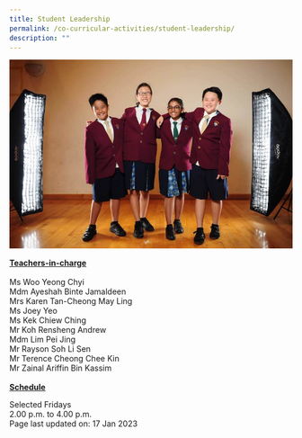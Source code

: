 ```yaml
---
title: Student Leadership
permalink: /co-curricular-activities/student-leadership/
description: ""
---
```

<img src="/images/sl.jpeg">
<p><u><strong>Teachers-in-charge</strong></u><br><br>Ms Woo Yeong Chyi<br>Mdm Ayeshah Binte Jamaldeen<br>Mrs Karen Tan-Cheong May Ling<br>Ms Joey Yeo<br>Ms Kek Chiew Ching<br>Mr Koh Rensheng Andrew<br>Mdm Lim Pei Jing<br>Mr Rayson Soh Li Sen<br>Mr Terence Cheong Chee Kin<br>Mr Zainal Ariffin Bin Kassim<br><br>
<u><strong>Schedule</strong>
</u></p>
<p>Selected Fridays<br>2.00 p.m. to 4.00 p.m.&nbsp;<br>
Page last updated on: 17 Jan 2023</p>
